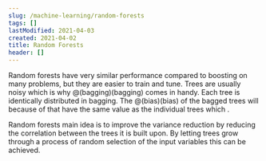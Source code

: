 ```yaml
---
slug: /machine-learning/random-forests
tags: []
lastModified: 2021-04-03
created: 2021-04-02
title: Random Forests
header: []
---
```


Random forests have very similar performance compared to boosting on many problems, but they are easier to train and tune. Trees are usually noisy which is why @(bagging)(bagging) comes in handy. Each tree is identically distributed in bagging. The @(bias)(bias) of the bagged trees will because of that have the same value as the individual trees which .

 Random forests main idea is to improve the variance reduction by reducing the correlation between the trees it is built upon. By letting trees grow through a process of random selection of the input variables this can be achieved.